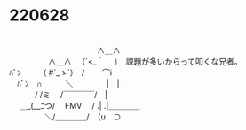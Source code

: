 # 220628
<br>
　　　　　　　　　　　 ∧＿∧<br>
　　　　　∧＿∧ 　（´<_｀ 　）　課題が多いからって叩くな兄者。<br>
ﾊﾞﾝ　　 （ #´_ゝ`）　/　　 ⌒i<br>
　ﾊﾞﾝ　∩　　　＼　 　　　|　|<br>
　　　 / /ミ 　/￣￣￣￣/　|<br>
　 ＿_(__ﾆつ/　 FMV　 / .| .|＿＿＿＿<br>
　 　　　 ＼/＿＿＿＿/　（u　⊃<br>
